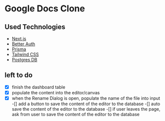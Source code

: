 # Google Docs Clone

## Used Technologies

- [Next.js](https://nextjs.org)
- [Better Auth](https://betterauth.dev)
- [Prisma](https://prisma.io)
- [Tailwind CSS](https://tailwindcss.com)
- [Postgres DB](https://www.postgresql.org)

## left to do
-[x] finish the dashboard table
-[x] populate the content into the editor/canvas
-[x] when the Rename Dialog is open, populate the name of the file into input
-[] add a button to save the content of the editor to the database
-[] auto save the content of the editor to the database
-[] if user leaves the page, ask from user to save the content of the editor to the database